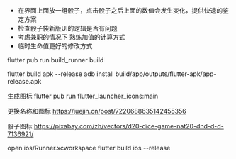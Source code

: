 - 在界面上面放一组骰子，点击骰子之后上面的数值会发生变化，提供快速的鉴定方案
- 检查骰子袋新版UI的逻辑是否有问题
- 考虑兼职的情况下 熟练加值的计算方式
- 临时生命值更好的修改方式


flutter pub run build_runner build

flutter build apk --release
adb install build/app/outputs/flutter-apk/app-release.apk


生成图标 flutter pub run flutter_launcher_icons:main

更换名称和图标 
https://juejin.cn/post/7220688635142455356

骰子图标
https://pixabay.com/zh/vectors/d20-dice-game-nat20-dnd-d-d-7136921/


open ios/Runner.xcworkspace
flutter build ios --release